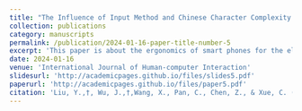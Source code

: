 ```yaml
---
title: "The Influence of Input Method and Chinese Character Complexity on the Elderly Using Smartphones to Input Information–A Study from China"
collection: publications
category: manuscripts
permalink: /publication/2024-01-16-paper-title-number-5
excerpt: 'This paper is about the ergonomics of smart phones for the elderly.'
date: 2024-01-16
venue: 'International Journal of Human-computer Interaction'
slidesurl: 'http://academicpages.github.io/files/slides5.pdf'
paperurl: 'http://academicpages.github.io/files/paper5.pdf'
citation: 'Liu, Y.,†, Wu, J.,†,Wang, X., Pan, C., Chen, Z., & Xue, C. (2024). &quot;The Influence of Input Method and Chinese Character Complexity on the Elderly Using Smartphones to Input Information–A Study from China; <i>International Journal of Human-computer Interaction</i>. 1-19.'
---
```


